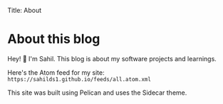 Title: About

# About this blog

Hey! 👋 I'm Sahil. This blog is about my software projects and learnings.

Here's the Atom feed for my site: `https://sahilds1.github.io/feeds/all.atom.xml`

This site was built using Pelican and uses the Sidecar theme.